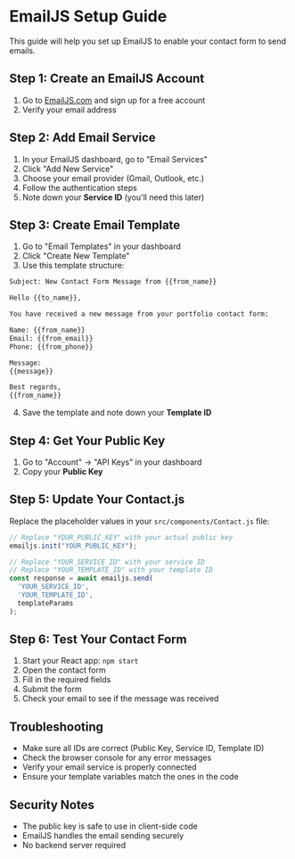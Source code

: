 # EmailJS Setup Guide

This guide will help you set up EmailJS to enable your contact form to send emails.

## Step 1: Create an EmailJS Account

1. Go to [EmailJS.com](https://www.emailjs.com/) and sign up for a free account
2. Verify your email address

## Step 2: Add Email Service

1. In your EmailJS dashboard, go to "Email Services"
2. Click "Add New Service"
3. Choose your email provider (Gmail, Outlook, etc.)
4. Follow the authentication steps
5. Note down your **Service ID** (you'll need this later)

## Step 3: Create Email Template

1. Go to "Email Templates" in your dashboard
2. Click "Create New Template"
3. Use this template structure:

```html
Subject: New Contact Form Message from {{from_name}}

Hello {{to_name}},

You have received a new message from your portfolio contact form:

Name: {{from_name}}
Email: {{from_email}}
Phone: {{from_phone}}

Message:
{{message}}

Best regards,
{{from_name}}
```

4. Save the template and note down your **Template ID**

## Step 4: Get Your Public Key

1. Go to "Account" → "API Keys" in your dashboard
2. Copy your **Public Key**

## Step 5: Update Your Contact.js

Replace the placeholder values in your `src/components/Contact.js` file:

```javascript
// Replace "YOUR_PUBLIC_KEY" with your actual public key
emailjs.init("YOUR_PUBLIC_KEY");

// Replace "YOUR_SERVICE_ID" with your service ID
// Replace "YOUR_TEMPLATE_ID" with your template ID
const response = await emailjs.send(
  'YOUR_SERVICE_ID',
  'YOUR_TEMPLATE_ID',
  templateParams
);
```

## Step 6: Test Your Contact Form

1. Start your React app: `npm start`
2. Open the contact form
3. Fill in the required fields
4. Submit the form
5. Check your email to see if the message was received

## Troubleshooting

- Make sure all IDs are correct (Public Key, Service ID, Template ID)
- Check the browser console for any error messages
- Verify your email service is properly connected
- Ensure your template variables match the ones in the code

## Security Notes

- The public key is safe to use in client-side code
- EmailJS handles the email sending securely
- No backend server required 